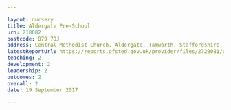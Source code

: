 ```yaml
---

layout: nursery
title: Aldergate Pre-School
urn: 218082
postcode: B79 7DJ
address: Central Methodist Church, Aldergate, Tamworth, Staffordshire, B79 7DJ
latestReportUrl: https://reports.ofsted.gov.uk/provider/files/2729081/urn/218082.pdf
teaching: 2
development: 2
leadership: 2
outcomes: 2
overall: 2
date: 19 September 2017

---
```

